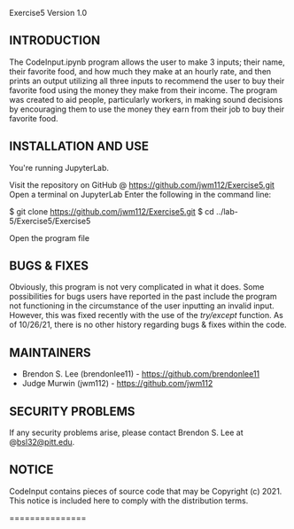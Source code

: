 Exercise5 Version 1.0 


INTRODUCTION
------------

The CodeInput.ipynb program allows the user to make 3 inputs; their name, their favorite food, and how much they make at an hourly rate, and then prints an output utilizing all three inputs to recommend the user to buy their favorite food using the money they make from their income. The program was created to aid people, particularly workers, in making sound decisions by encouraging them to use the money they earn from their job to buy their favorite food.

INSTALLATION AND USE
--------------------

You're running JupyterLab. 

Visit the repository on GitHub @ https://github.com/jwm112/Exercise5.git
Open a terminal on JupyterLab
Enter the following in the command line:

$ git clone https://github.com/jwm112/Exercise5.git
$ cd ../lab-5/Exercise5/Exercise5

Open the program file


BUGS & FIXES
------------

Obviously, this program is not very complicated in what it does. Some possibilities for bugs users have reported in the past include the program not functioning in the circumstance of the user inputting an invalid input. However, this was fixed recently with the use of the *try/except* function. As of 10/26/21, there is no other history regarding bugs & fixes within the code.


MAINTAINERS
-----------

- Brendon S. Lee (brendonlee11) - https://github.com/brendonlee11
- Judge Murwin (jwm112) - https://github.com/jwm112


SECURITY PROBLEMS
-----------------

If any security problems arise, please contact Brendon S. Lee at @bsl32@pitt.edu.


NOTICE
------

CodeInput contains pieces of source code that may be Copyright (c) 2021. This notice is included here to comply with the distribution terms.


===============

